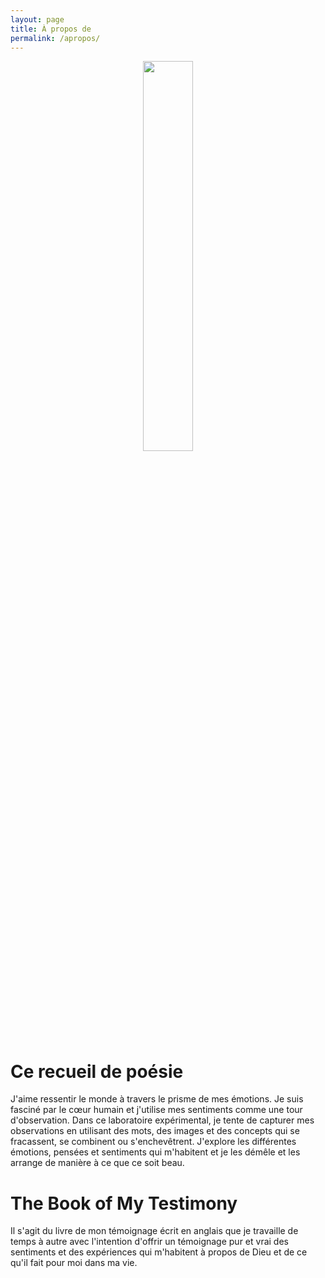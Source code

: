 ```yaml
---
layout: page
title: À propos de
permalink: /apropos/
---
```


<center>
	<img src="{{site.baseurl}}/assets/transparent.png" width="40%">
</center>

# Ce recueil de poésie

J'aime ressentir le monde à travers le prisme de mes émotions. Je suis fasciné par le cœur humain et j'utilise mes sentiments comme une tour d'observation. Dans ce laboratoire expérimental, je tente de capturer mes observations en utilisant des mots, des images et des concepts qui se fracassent, se combinent ou s'enchevêtrent. J'explore les différentes émotions, pensées et sentiments qui m'habitent et je les démêle et les arrange de manière à ce que ce soit beau.

# The Book of My Testimony

Il s'agit du livre de mon témoignage écrit en anglais que je travaille de temps à autre avec l'intention d'offrir un témoignage pur et vrai des sentiments et des expériences qui m'habitent à propos de Dieu et de ce qu'il fait pour moi dans ma vie.
